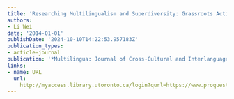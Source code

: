 ```yaml
---
title: 'Researching Multilingualism and Superdiversity: Grassroots Actions and Responsibilities'
authors:
- Li Wei
date: '2014-01-01'
publishDate: '2024-10-10T14:22:53.957183Z'
publication_types:
- article-journal
publication: '*Multilingua: Journal of Cross-Cultural and Interlanguage Communication*'
links:
- name: URL
  url: 
    http://myaccess.library.utoronto.ca/login?qurl=https://www.proquest.com/docview/1651837900?accountid=14771&bdid=38382&_bd=7GBj17W%2BkCdCQrriX4bxvNvGjyw%3D
---
```

